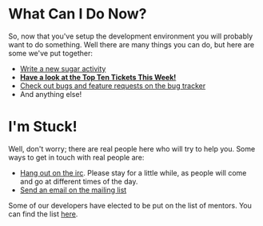 What Can I Do Now?
==================

So, now that you've setup the development environment you will
probably want to do something. Well there are many things you can
do, but here are some we've put together:

* [Write a new sugar activity][1]
* [**Have a look at the Top Ten Tickets This Week!**][2]
* [Check out bugs and feature requests on the bug tracker][3]
* And anything else!

I'm Stuck!
==========

Well, don't worry; there are real people here who will try to help you. Some
ways to get in touch with real people are:

* [Hang out on the irc](irc://irc.freenode.net#sugar). Please stay for a
little while, as people will come and go at different times of the day.
* [Send an email on the mailing list][4]

Some of our developers have elected to be put on the list of mentors.
You can find the list [here][5].

[1]: activity.md.html
[2]: https://github.com/ignaciouy/sugar-irc/wiki/Top-Ten-Tickets-This-Week
[3]: http://bugs.sugarlabs.org
[4]: http://lists.sugarlabs.org/listinfo/sugar-devel
[5]: http://wiki.sugarlabs.org/go/Mentors
